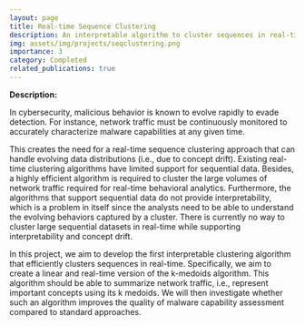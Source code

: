 ```yaml
---
layout: page
title: Real-time Sequence Clustering
description: An interpretable algorithm to cluster sequences in real-time 
img: assets/img/projects/seqclustering.png
importance: 3
category: Completed
related_publications: true
---
```



**Description:**

In cybersecurity, malicious behavior is known to evolve rapidly to evade detection. 
For instance, network traffic must be continuously monitored to accurately characterize malware capabilities at any given time. 


This creates the need for a real-time sequence clustering approach that can handle evolving 
data distributions (i.e., due to concept drift). Existing real-time clustering algorithms have limited support for sequential data. 
Besides, a highly efficient algorithm is required to cluster the large volumes of network traffic required for real-time behavioral analytics. 
Furthermore, the algorithms that support sequential data do not provide interpretability, which is a problem in itself since the 
analysts need to be able to understand the evolving behaviors captured by a cluster. There is currently no way to cluster large sequential datasets 
in real-time while supporting interpretability and concept drift. 

In this project, we aim to develop the first interpretable clustering algorithm that efficiently clusters sequences in real-time. Specifically, we aim to 
create a linear and real-time version of the k-medoids algorithm. This algorithm should be able to summarize network traffic, i.e., represent important 
concepts using its k medoids. We will then investigate whether such an algorithm improves the quality of malware capability assessment 
compared to standard approaches.